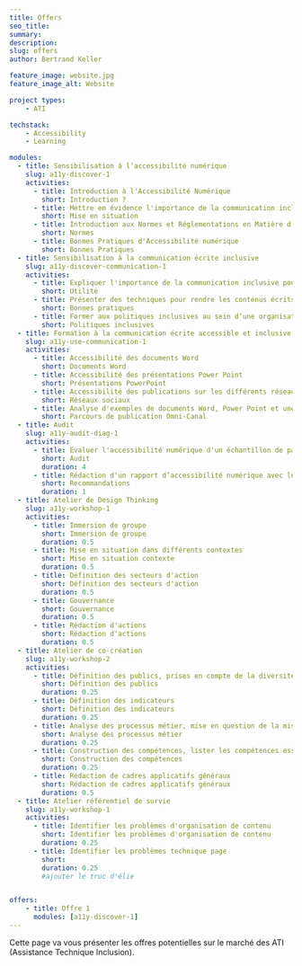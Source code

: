```yaml
---
title: Offers
seo_title: 
summary: 
description: 
slug: offers
author: Bertrand Keller

feature_image: website.jpg
feature_image_alt: Website

project types: 
    - ATI

techstack:
    - Accessibility
    - Learning

modules:
  - title: Sensibilisation à l’accessibilité numérique 
    slug: a11y-discover-1
    activities:
      - title: Introduction à l'Accessibilité Numérique
        short: Introduction ?
      - title: Mettre en évidence l'importance de la communication inclusive pour atteindre un public diversifié 
        short: Mise en situation
      - title: Introduction aux Normes et Réglementations en Matière d'Accessibilité 
        short: Normes
      - title: Bonnes Pratiques d'Accessibilité numérique
        short: Bonnes Pratiques
  - title: Sensibilisation à la communication écrite inclusive
    slug: a11y-discover-communication-1
    activities:
      - title: Expliquer l'importance de la communication inclusive pour atteindre un public diversifié
        short: Utilité
      - title: Présenter des techniques pour rendre les contenus écrits accessibles
        short: Bonnes pratiques
      - title: Former aux politiques inclusives au sein d’une organisation
        short: Politiques inclusives
  - title: Formation à la communication écrite accessible et inclusive 
    slug: a11y-use-communication-1
    activities:
      - title: Accessibilité des documents Word
        short: Documents Word
      - title: Accessibilité des présentations Power Point
        short: Présentations PowerPoint
      - title: Accessibilité des publications sur les différents réseaux sociaux 
        short: Réseaux sociaux
      - title: Analyse d'exemples de documents Word, Power Point et une publication sur les réseaux sociaux
        short: Parcours de publication Omni-Canal
  - title: Audit 
    slug: a11y-audit-diag-1
    activities:
      - title: Evaluer l'accessibilité numérique d'un échantillon de pages du site web avec  réalisation de tests utilisateurs
        short: Audit
        duration: 4
      - title: Rédaction d'un rapport d’accessibilité numérique avec les recommandations pour améliorer la conformité aux normes d'accessibilité
        short: Recommandations
        duration: 1
  - title: Atelier de Design Thinking 
    slug: a11y-workshop-1
    activities:
      - title: Immersion de groupe
        short: Immersion de groupe
        duration: 0.5
      - title: Mise en situation dans différents contextes
        short: Mise en situation contexte
        duration: 0.5
      - title: Définition des secteurs d'action
        short: Définition des secteurs d'action
        duration: 0.5
      - title: Gouvernance
        short: Gouvernance
        duration: 0.5
      - title: Rédaction d'actions
        short: Rédaction d'actions
        duration: 0.5
  - title: Atelier de co-création
    slug: a11y-workshop-2
    activities:
      - title: Définition des publics, prises en compte de la diversité
        short: Définition des publics
        duration: 0.25
      - title: Définition des indicateurs
        short: Définition des indicateurs
        duration: 0.25
      - title: Analyse des processus métier, mise en question de la mission de l'organisme
        short: Analyse des processus métier
        duration: 0.25
      - title: Construction des compétences, lister les compétences essentielles à la réalisation de la mission
        short: Construction des compétences 
        duration: 0.25
      - title: Rédaction de cadres applicatifs généraux
        short: Rédaction de cadres applicatifs généraux
        duration: 0.5
  - title: Atelier référentiel de survie
    slug: a11y-workshop-1
    activities:
      - title: Identifier les problèmes d'organisation de contenu
        short: Identifier les problèmes d'organisation de contenu
        duration: 0.25
      - title: Identifier les problèmes technique page
        short: 
        duration: 0.25
        #ajouter le truc d'élie


offers: 
    - title: Offre 1
      modules: [a11y-discover-1]
---
```


Cette page va vous présenter les offres potentielles sur le marché des ATI (Assistance Technique Inclusion).

